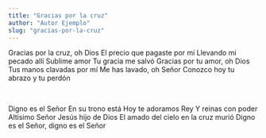 ```yaml
---
title: "Gracias por la cruz"
author: "Autor Ejemplo"
slug: "gracias-por-la-cruz"
---
```


Gracias por la cruz, oh Dios
El precio que pagaste por mí
Llevando mi pecado allí
Sublime amor
Tu gracia me salvó
Gracias por tu amor, oh Dios
Tus manos clavadas por mí
Me has lavado, oh Señor
Conozco hoy tu abrazo y tu perdón

<br>

Digno es el Señor
En su trono está
Hoy te adoramos Rey
Y reinas con poder
Altísimo Señor
Jesús hijo de Dios
El amado del cielo en la cruz murió
Digno es el Señor, digno es el Señor
